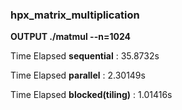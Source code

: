 ### hpx_matrix_multiplication

**OUTPUT ./matmul --n=1024**

Time Elapsed **sequential**      : 35.8732s

Time Elapsed **parallel**        : 2.30149s

Time Elapsed **blocked(tiling)** : 1.01416s
